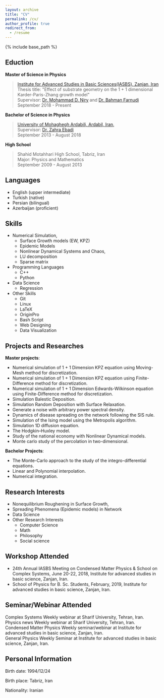 ```yaml
---
layout: archive
title: "CV"
permalink: /cv/
author_profile: true
redirect_from:
  - /resume
---
```


{% include base_path %}



## Eduction


**Master of Science in Physics**

>[Institute for Advanced Studies in Basic Sciences(IASBS), Zanjan, Iran](https://iasbs.ac.ir/?lang=en)  
>Thesis title: "Effect of substrate geometry on the 1 + 1 dimensional Karder-Paris-Zhang growth model"  
>Supervisor: [Dr. Mohammad D. Niry](https://iasbs.ac.ir/~m.d.niry/) and [Dr. Bahman Farnudi](https://iasbs.ac.ir/~farnudi/stsn_eng.htm)  
>September 2018 - Present

**Bachelor of Science in Physics**

>[University of Mohaghegh Ardabili, Ardabil, Iran,](https://uma.ac.ir/index.php?slc_lang=en)  
>Supervisor: [Dr. Zahra Ebadi](https://scholar.google.com/citations?user=capnNHYAAAAJ&hl=en)  
>September 2013 - August 2018

**High School**  
>Shahid Motahhari High School, Tabriz, Iran  
>Major: Physics and Mathematics  
>September 2009 - August 2013

## Languages
* English (upper intermediate)
* Turkish (native)
* Persian (bilingual)
* Azerbaijan (proficient)

## Skills
* Numerical Simulation,
  * Surface Growth models (EW, KPZ)
  * Epidemic Models
  * Nonlinear Dynamical Systems and Chaos,
  * LU decomposition
  * Sparse matrix
* Programming Languages
  * C++ 
  * Python
* Data Science
  * Regression
* Other Skills
  * Git 
  * Linux
  * LaTeX
  * OriginPro
  * Bash Script
  * Web Designing
  * Data Visualization

## Projects and Researches

**Master projects**:
* Numerical simulation of 1 + 1 Dimension KPZ equation using Moving-Mesh method for discretization.    
* Numerical simulation of 1 + 1 Dimension KPZ equation using Finite-Difference method for discretization.    
* Numerical simulation of 1 + 1 Dimension Edwards-Wilkinson equation using Finite-Difference method for discretization.  
* Simulation Balestic Deposition.    
* Simulation Random Deposition with Surface Relaxation.      
* Generate a noise with arbitrary power spectral density.    
* Dynamics of disease spreading on the network following the SIS rule.    
* Simulation of the Ising model using the Metropolis algorithm.    
* Simulation 1D diffusion equation.  
* The Hodgkin–Huxley model.  
* Study of the national economy with Nonlinear Dynamical models.  
* Monte carlo study of the percolation in two-dimensional.    

**Bachelor Projects**:
* The Monte-Carlo approach to the study of the integro-differential equations.  
* Linear and Polynomial interpolation.
* Numerical integration.

## Research Interests
* Nonequilibrium Roughening in Surface Growth,
* Spreading Phenomena (Epidemic models) in Network
* Data Science
* Other Research Interests 
  * Computer Science
  * Math
  * Philosophy
  * Social science
  
## Workshop Attended 
* 24th Annual IASBS Meeting on Condensed Matter Physics & School on Complex Systems, June 20-22, 2018, Institute for advanced studies in basic science, Zanjan, Iran.  
* School of Physics for B. Sc. Students, February, 2019, Institute for advanced studies in basic science, Zanjan, Iran.

## Seminar/Webinar Attended  
Complex Systems Weekly webinar at Sharif University, Tehran, Iran.  
Physics news Weekly webinar at Sharif University, Tehran, Iran.  
Condensed Matter Physics Weekly seminar/webinar at Institute for advanced studies in basic science, Zanjan, Iran.  
General Physics Weekly Seminar at Institute for advanced studies in basic science, Zanjan, Iran.  
## Personal Information

Birth date: 1994/12/24

Birth place: Tabriz, Iran

Nationality: Iranian
